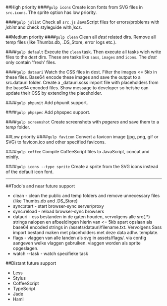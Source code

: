 ##High priority
####`gulp icons`
Create icon fonts from SVG files in `src.icons`. The sprite option has low priority.

####`gulp jslint`
Check all `src.js` JavaScript files for errors/problems with _jshint_ and check styleguide with _jscs_.


##Medium priority
####`gulp clean`
Clean all *dest* related dirs. Remove all temp files (like Thumbs.db, .DS_Store, error logs etc.).

####`gulp default`
Execute the `clean` task. Then execute all tasks wich write files to the *dest* dirs. These are tasks like `sass`, `images` and `icons`. The *dest* only contain 'fresh' files.

####`gulp datauri`
Watch the CSS files in dest. Filter the images <= 5kb in these files. Base64 encode these images and save the output to a src.datauri folder. Create a _datauri.scss import file with placeholders from the base64 encoded files. Show message to developer so he/she can update their CSS by extending the placeholder.

####`gulp phpunit`
Add phpunit support.

####`gulp phpspec`
Add phpspec support.

####`gulp screenshot`
Create screenshots with _pageres_ and save them to a *temp*  folder.


##Low priority
####`gulp favicon`
Convert a favicon image (jpg, png, gif or SVG) to favicon.ico and other specified favicons.

####`gulp coffee`
Compile CoffeeScript files to JavaScript, concat and minify.

####`gulp icons --type sprite`
Create a sprite from the SVG icons instead of the default icon font.

-------------

##Todo's and near future support
- clean - clean the public and temp folders and remove unnecessary files (like Thumbs.db and .DS_Store)
- sync:start - start browser-sync server/proxy
- sync:reload - reload browser-sync browsers
- datauri - css bestanden in de gaten houden, vervolgens alle src(.*) strings nalopen en afbeeldingen hierin van <= 5kb apart opslaan als base64 encoded strings in /assets/datauri/filename.txt. Vervolgens Sass import bestand maken met placeholders met deze data adhv. template.
- flags - vlaggen van alle landen als svg in assets/flags/. via config aangeven welke vlaggen gebruiken. vlaggen worden als sprite opgeslagen.
- watch --task <task> - watch specifieke task

##Distant future support
- Less
- Stylus
- CoffeeScript
- TypeScript
- Jade
- Haml
